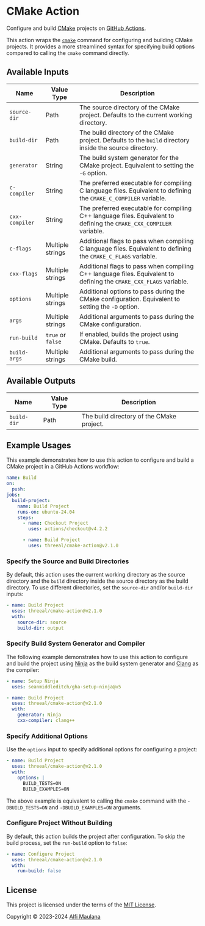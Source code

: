 # CMake Action

Configure and build [CMake](https://cmake.org/) projects on [GitHub Actions](https://github.com/features/actions).

This action wraps the [`cmake`](https://cmake.org/cmake/help/latest/manual/cmake.1.html) command for configuring and building CMake projects. It provides a more streamlined syntax for specifying build options compared to calling the `cmake` command directly.

## Available Inputs

| Name | Value Type | Description |
| --- | --- | --- |
| `source-dir` | Path | The source directory of the CMake project. Defaults to the current working directory. |
| `build-dir` | Path | The build directory of the CMake project. Defaults to the `build` directory inside the source directory. |
| `generator` | String | The build system generator for the CMake project. Equivalent to setting the `-G` option. |
| `c-compiler` | String | The preferred executable for compiling C language files. Equivalent to defining the `CMAKE_C_COMPILER` variable. |
| `cxx-compiler` | String | The preferred executable for compiling C++ language files. Equivalent to defining the `CMAKE_CXX_COMPILER` variable. |
| `c-flags` | Multiple strings | Additional flags to pass when compiling C language files. Equivalent to defining the `CMAKE_C_FLAGS` variable. |
| `cxx-flags` | Multiple strings | Additional flags to pass when compiling C++ language files. Equivalent to defining the `CMAKE_CXX_FLAGS` variable. |
| `options` | Multiple strings | Additional options to pass during the CMake configuration. Equivalent to setting the `-D` option. |
| `args` | Multiple strings | Additional arguments to pass during the CMake configuration. |
| `run-build` | `true` or `false` | If enabled, builds the project using CMake. Defaults to `true`. |
| `build-args` | Multiple strings | Additional arguments to pass during the CMake build. |

## Available Outputs

| Name | Value Type | Description |
| --- | --- | --- |
| `build-dir` | Path | The build directory of the CMake project. |

## Example Usages

This example demonstrates how to use this action to configure and build a CMake project in a GitHub Actions workflow:

```yaml
name: Build
on:
  push:
jobs:
  build-project:
    name: Build Project
    runs-on: ubuntu-24.04
    steps:
      - name: Checkout Project
        uses: actions/checkout@v4.2.2

      - name: Build Project
        uses: threeal/cmake-action@v2.1.0
```

### Specify the Source and Build Directories

By default, this action uses the current working directory as the source directory and the `build` directory inside the source directory as the build directory. To use different directories, set the `source-dir` and/or `build-dir` inputs:

```yaml
- name: Build Project
  uses: threeal/cmake-action@v2.1.0
  with:
    source-dir: source
    build-dir: output
```

### Specify Build System Generator and Compiler

The following example demonstrates how to use this action to configure and build the project using [Ninja](https://ninja-build.org/) as the build system generator and [Clang](https://clang.llvm.org/) as the compiler:

```yaml
- name: Setup Ninja
  uses: seanmiddleditch/gha-setup-ninja@v5

- name: Build Project
  uses: threeal/cmake-action@v2.1.0
  with:
    generator: Ninja
    cxx-compiler: clang++
```

### Specify Additional Options

Use the `options` input to specify additional options for configuring a project:

```yaml
- name: Build Project
  uses: threeal/cmake-action@v2.1.0
  with:
    options: |
      BUILD_TESTS=ON
      BUILD_EXAMPLES=ON
```

The above example is equivalent to calling the `cmake` command with the `-DBUILD_TESTS=ON` and `-DBUILD_EXAMPLES=ON` arguments.

### Configure Project Without Building

By default, this action builds the project after configuration. To skip the build process, set the `run-build` option to `false`:

```yaml
- name: Configure Project
  uses: threeal/cmake-action@v2.1.0
  with:
    run-build: false
```

## License

This project is licensed under the terms of the [MIT License](./LICENSE).

Copyright © 2023-2024 [Alfi Maulana](https://github.com/threeal/)

